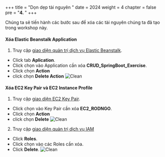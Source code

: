 +++
title = "Dọn dẹp tài nguyên  "
date = 2024
weight = 4
chapter = false
pre = "<b>4. </b>"
+++

Chúng ta sẽ tiến hành các bước sau để xóa các tài nguyên chúng ta đã tạo trong workshop này.

#### Xóa Elastic Beanstalk Application

1. Truy cập [giao diện quản trị dịch vụ Elastic Beanstalk](https://ap-southeast-2.console.aws.amazon.com/elasticbeanstalk/home?region=ap-southeast-2#/applications).
  + Click tab **Aplication**.
  + Click chọn vào Application cần xóa **CRUD_SpringBoot_Exercise**.
  + Click chọn **Action**
  + click chọn **Delete Action**
![Clean](/images/4.clean/001-.png)

#### Xóa EC2 Key Pair và EC2 Instance Profile

1. Truy cập [giao diện EC2 Key Pair](https://ap-southeast-2.console.aws.amazon.com/ec2/home?region=ap-southeast-2#KeyPairs:).
  + Click chọn vào Key Pair cần xóa **EC2_RODNGO**.
  + Click chọn **Action**
  + click chọn **Delete**
![Clean](/images/4.clean/002-.png)

2. Truy cập [giao diện quản trị dịch vụ IAM](https://us-east-1.console.aws.amazon.com/iam/home?region=ap-southeast-2#/home)
  + Click **Roles**.
  + Click chọn vào các Roles cần xóa.
  + Click **Delete**.
![Clean](/images/4.clean/003-.png)





